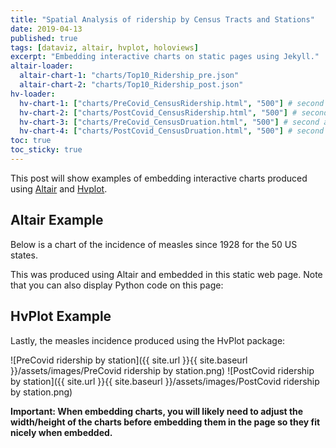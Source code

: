 ```yaml
---
title: "Spatial Analysis of ridership by Census Tracts and Stations"
date: 2019-04-13
published: true
tags: [dataviz, altair, hvplot, holoviews]
excerpt: "Embedding interactive charts on static pages using Jekyll."
altair-loader:
  altair-chart-1: "charts/Top10_Ridership_pre.json"
  altair-chart-2: "charts/Top10_Ridership_post.json"
hv-loader:
  hv-chart-1: ["charts/PreCovid_CensusRidership.html", "500"] # second argument is the height
  hv-chart-2: ["charts/PostCovid_CensusRidership.html", "500"] # second argument is the height
  hv-chart-3: ["charts/PreCovid_CensusDruation.html", "500"] # second argument is the height
  hv-chart-4: ["charts/PostCovid_CensusDruation.html", "500"] # second argument is the height
toc: true
toc_sticky: true
---
```


This post will show examples of embedding interactive charts produced using [Altair](https://altair-viz.github.io) and [Hvplot](https://hvplot.pyviz.org/).

## Altair Example

Below is a chart of the incidence of measles since 1928 for the 50 US states.

<div id="altair-chart-1"></div>
<div id="altair-chart-2"></div>

This was produced using Altair and embedded in this static web page. Note that you can also display Python code on this page:


## HvPlot Example

Lastly, the measles incidence produced using the HvPlot package:

<div id="hv-chart-1"></div>
<div id="hv-chart-2"></div>
<div id="hv-chart-3"></div>
<div id="hv-chart-4"></div>


![PreCovid ridership by station]({{ site.url }}{{ site.baseurl }}/assets/images/PreCovid ridership by station.png)
![PostCovid ridership by station]({{ site.url }}{{ site.baseurl }}/assets/images/PostCovid ridership by station.png)


**Important: When embedding charts, you will likely need to adjust the width/height of the charts before embedding them in the page so they fit nicely when embedded.**
